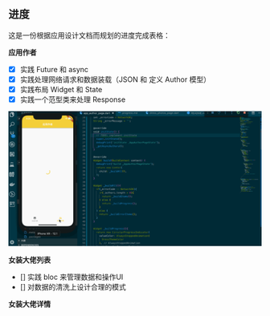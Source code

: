 ## 进度

这是一份根据应用设计文档而规划的进度完成表格：

**应用作者**

- [x] 实践 Future 和 async
- [x] 实践处理网络请求和数据装载（JSON 和 定义 Author 模型）
- [x] 实践布局 Widget 和 State
- [x] 实践一个范型类来处理 Response

![](./assets/app_02.gif)

**女装大佬列表**

- [] 实践 bloc 来管理数据和操作UI
- [] 对数据的清洗上设计合理的模式

**女装大佬详情**
